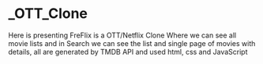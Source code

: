 # _OTT_Clone
Here is presenting FreFlix is a OTT/Netflix Clone Where we can see all movie lists and in Search we can see the list and single page of movies with details, all are generated by TMDB API and used html, css and JavaScript
